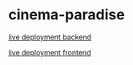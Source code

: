 # cinema-paradise

[live deployment backend]()

[live deployment frontend](https://cinema-frontend.ajzambrano5.repl.co)
